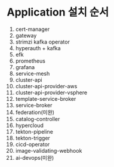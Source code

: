 # Application 설치 순서
1. cert-manager
2. gateway
3. strimzi kafka operator
4. hyperauth + kafka
5. efk
6. prometheus
7. grafana
8. service-mesh
9. cluster-api
10. cluster-api-provider-aws
11. cluster-api-provider-vsphere
12. template-service-broker
13. service-broker
14. federation(미완)
15. catalog-controller
16. hypercloud
17. tekton-pipeline
18. tekton-trigger
19. cicd-operator
20. image-validating-webhook
21. ai-devops(미완)